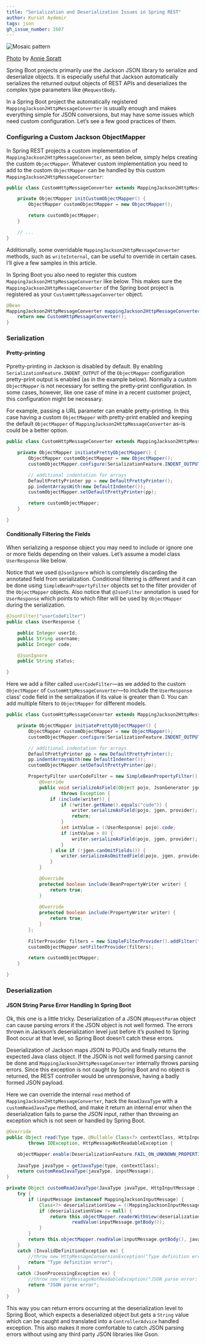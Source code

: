 ```yaml
---
title: "Serialization and Deserialization Issues in Spring REST"
author: Kursat Aydemir
tags: json
gh_issue_number: 1607
---
```

![Mosaic pattern](/blog/2020/03/17/serialization-issues-spring-rest/image-0.jpg)

[Photo](https://unsplash.com/photos/hCzHhu1v0fA) by [Annie Spratt](https://unsplash.com/@anniespratt)

Spring Boot projects primarily use the Jackson JSON library to serialize and deserialize objects. It is especially useful that Jackson automatically serializes the returned output objects of REST APIs and deserializes the complex type parameters like `@RequestBody`.

In a Spring Boot project the automatically registered `MappingJackson2HttpMessageConverter` is usually enough and makes everything simple for JSON conversions, but may have some issues which need custom configuration. Let’s see a few good practices of them.

### Configuring a Custom Jackson ObjectMapper

In Spring REST projects a custom implementation of `MappingJackson2HttpMessageConverter`, as seen below, simply helps creating the custom `ObjectMapper`. Whatever custom implementation you need to add to the custom `ObjectMapper` can be handled by this custom `MappingJackson2HttpMessageConverter`:

```java
public class CustomHttpMessageConverter extends MappingJackson2HttpMessageConverter {

    private ObjectMapper initCustomObjectMapper() {
        ObjectMapper customObjectMapper = new ObjectMapper();

        return customObjectMapper;
    }

    // ...
}
```

Additionally, some overridable `MappingJackson2HttpMessageConverter` methods, such as `writeInternal`, can be useful to override in certain cases. I’ll give a few samples in this article.

In Spring Boot you also need to register this custom `MappingJackson2HttpMessageConverter` like below. This makes sure the `MappingJackson2HttpMessageConverter` of the Spring boot project is registered as your `CustomHttpMessageConverter` object.

```java
@Bean
MappingJackson2HttpMessageConverter mappingJackson2HttpMessageConverter() {
    return new CustomHttpMessageConverter();
}
```

### Serialization

#### Pretty-printing

Ppretty-printing in Jackson is disabled by default. By enabling `SerializationFeature.INDENT_OUTPUT` of the `ObjectMapper` configuration pretty-print output is enabled (as in the example below). Normally a custom `ObjectMapper` is not necessary for setting the pretty-print configuration. In some cases, however, like one case of mine in a recent customer project, this configuration might be necessary.

For example, passing a URL parameter can enable pretty-printing. In this case having a custom `ObjectMapper` with pretty-print enabled and keeping the default `ObjectMapper` of `MappingJackson2HttpMessageConverter` as-is could be a better option.

```java
public class CustomHttpMessageConverter extends MappingJackson2HttpMessageConverter {

    private ObjectMapper initiatePrettyObjectMapper() {
        ObjectMapper customObjectMapper = new ObjectMapper();
        customObjectMapper.configure(SerializationFeature.INDENT_OUTPUT, true);

        // additional indentation for arrays
        DefaultPrettyPrinter pp = new DefaultPrettyPrinter();
        pp.indentArraysWith(new DefaultIndenter());
        customObjectMapper.setDefaultPrettyPrinter(pp);

        return customObjectMapper;
    }

}
```

#### Conditionally Filtering the Fields

When serializing a response object you may need to include or ignore one or more fields depending on their values. Let’s assume a model class `UserResponse` like below.

Notice that we used `@JsonIgnore` which is completely discarding the annotated field from serialization. Conditional filtering is different and it can be done using `SimpleBeanPropertyFilter` objects set to the filter provider of the `ObjectMapper` objects. Also notice that `@JsonFilter` annotation is used for `UserResponse` which points to which filter will be used by `ObjectMapper` during the serialization.

```java
@JsonFilter("userCodeFilter")
public class UserResponse {

    public Integer userId;
    public String username;
    public Integer code;

    @JsonIgnore
    public String status;

}
```

Here we add a filter called `userCodeFilter`—as we added to the custom `ObjectMapper` of `CustomHttpMessageConverter`—to include the `UserResponse` class’ code field in the serialization if its value is greater than 0. You can add multiple filters to `ObjectMapper` for different models.

```java
public class CustomHttpMessageConverter extends MappingJackson2HttpMessageConverter {

    private ObjectMapper initiatePrettyObjectMapper() {
        ObjectMapper customObjectMapper = new ObjectMapper();
        customObjectMapper.configure(SerializationFeature.INDENT_OUTPUT, true);

        // additional indentation for arrays
        DefaultPrettyPrinter pp = new DefaultPrettyPrinter();
        pp.indentArraysWith(new DefaultIndenter());
        customObjectMapper.setDefaultPrettyPrinter(pp);

		PropertyFilter userCodeFilter = new SimpleBeanPropertyFilter() {
			@Override
			public void serializeAsField(Object pojo, JsonGenerator jgen, SerializerProvider provider, PropertyWriter writer)
					throws Exception {
				if (include(writer)) {
					if (!writer.getName().equals("code")) {
						writer.serializeAsField(pojo, jgen, provider);
			            return;
			        }
					int intValue = ((UserResponse) pojo).code;
					if (intValue > 0) {
						writer.serializeAsField(pojo, jgen, provider);
			        }
				} else if (!jgen.canOmitFields()) {
					writer.serializeAsOmittedField(pojo, jgen, provider);
				}
			}

			@Override
			protected boolean include(BeanPropertyWriter writer) {
				return true;
			}
			
			@Override
			protected boolean include(PropertyWriter writer) {
				return true;
			}
		};
		
		FilterProvider filters = new SimpleFilterProvider().addFilter("userCodeFilter", userCodeFilter);
		customObjectMapper.setFilterProvider(filters);

        return customObjectMapper;
    }

}
```

### Deserialization

#### JSON String Parse Error Handling In Spring Boot

Ok, this one is a little tricky. Deserialization of a JSON `@RequestParam` object can cause parsing errors if the JSON object is not well formed. The errors thrown in Jackson’s deserialization level just before it’s pushed to Spring Boot occur at that level, so Spring Boot doesn’t catch these errors.

Deserialization of Jackson maps JSON to POJOs and finally returns the expected Java class object. If the JSON is not well formed parsing cannot be done and `MappingJackson2HttpMessageConverter` internally throws parsing errors. Since this exception is not caught by Spring Boot and no object is returned, the REST controller would be unresponsive, having a badly formed JSON payload.

Here we can override the internal `read` method of `MappingJackson2HttpMessageConverter`, hack the `ReadJavaType` with a `customReadJavaType` method, and make it return an internal error when the deserialization fails to parse the JSON input, rather than throwing an exception which is not seen or handled by Spring Boot.

```java
@Override
public Object read(Type type, @Nullable Class<?> contextClass, HttpInputMessage inputMessage)
		throws IOException, HttpMessageNotReadableException {

	objectMapper.enable(DeserializationFeature.FAIL_ON_UNKNOWN_PROPERTIES);
    
	JavaType javaType = getJavaType(type, contextClass);
	return customReadJavaType(javaType, inputMessage);
}

private Object customReadJavaType(JavaType javaType, HttpInputMessage inputMessage) throws IOException {
	try {
		if (inputMessage instanceof MappingJacksonInputMessage) {
			Class<?> deserializationView = ((MappingJacksonInputMessage) inputMessage).getDeserializationView();
			if (deserializationView != null) {
				return this.objectMapper.readerWithView(deserializationView).forType(javaType).
						readValue(inputMessage.getBody());
			}
		}
		return this.objectMapper.readValue(inputMessage.getBody(), javaType);
	}
	catch (InvalidDefinitionException ex) {
		//throw new HttpMessageConversionException("Type definition error: " + ex.getType(), ex);
		return "Type definition error";
	}
	catch (JsonProcessingException ex) {
		//throw new HttpMessageNotReadableException("JSON parse error: " + ex.getOriginalMessage(), ex, inputMessage);
		return "JSON parse error";
	}
}
```

This way you can return errors occurring at the deserialization level to Spring Boot, which expects a deserialized object but gets a `String` value which can be caught and translated into a `ControllerAdvice` handled exception. This also makes it more comfortable to catch JSON parsing errors without using any third party JSON libraries like Gson.
